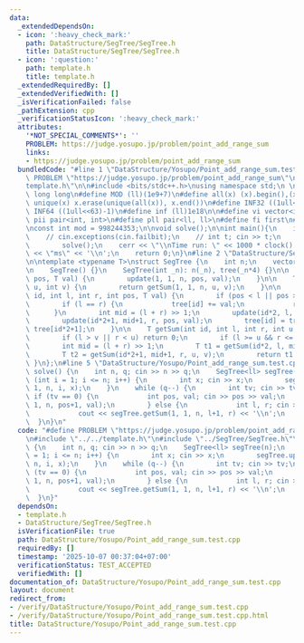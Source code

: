 ```yaml
---
data:
  _extendedDependsOn:
  - icon: ':heavy_check_mark:'
    path: DataStructure/SegTree/SegTree.h
    title: DataStructure/SegTree/SegTree.h
  - icon: ':question:'
    path: template.h
    title: template.h
  _extendedRequiredBy: []
  _extendedVerifiedWith: []
  _isVerificationFailed: false
  _pathExtension: cpp
  _verificationStatusIcon: ':heavy_check_mark:'
  attributes:
    '*NOT_SPECIAL_COMMENTS*': ''
    PROBLEM: https://judge.yosupo.jp/problem/point_add_range_sum
    links:
    - https://judge.yosupo.jp/problem/point_add_range_sum
  bundledCode: "#line 1 \"DataStructure/Yosupo/Point_add_range_sum.test.cpp\"\n#define\
    \ PROBLEM \"https://judge.yosupo.jp/problem/point_add_range_sum\"\n\n#line 2 \"\
    template.h\"\n\n#include <bits/stdc++.h>\nusing namespace std;\n \n#define ll\
    \ long long\n#define MOD (ll)(1e9+7)\n#define all(x) (x).begin(),(x).end()\n#define\
    \ unique(x) x.erase(unique(all(x)), x.end())\n#define INF32 ((1ull<<31)-1)\n#define\
    \ INF64 ((1ull<<63)-1)\n#define inf (ll)1e18\n\n#define vi vector<int>\n#define\
    \ pii pair<int, int>\n#define pll pair<ll, ll>\n#define fi first\n#define se second\n\
    \nconst int mod = 998244353;\n\nvoid solve();\n\nint main(){\n    ios_base::sync_with_stdio(false);cin.tie(NULL);\n\
    \    // cin.exceptions(cin.failbit);\n    // int t; cin >> t;\n    // while(t--)\n\
    \        solve();\n    cerr << \"\\nTime run: \" << 1000 * clock() / CLOCKS_PER_SEC\
    \ << \"ms\" << '\\n';\n    return 0;\n}\n#line 2 \"DataStructure/SegTree/SegTree.h\"\
    \n\ntemplate <typename T>\nstruct SegTree {\n    int n;\n    vector<T> tree;\n\
    \n    SegTree() {}\n    SegTree(int _n): n(_n), tree(_n*4) {}\n\n    void update(int\
    \ pos, T val) {\n        update(1, 1, n, pos, val);\n    }\n\n    T getSum(int\
    \ u, int v) {\n        return getSum(1, 1, n, u, v);\n    }\n\n    void update(int\
    \ id, int l, int r, int pos, T val) {\n        if (pos < l || pos > r) return;\n\
    \        if (l == r) {\n            tree[id] += val;\n            return;\n  \
    \      }\n        int mid = (l + r) >> 1;\n        update(id*2, l, mid, pos, val);\n\
    \        update(id*2+1, mid+1, r, pos, val);\n        tree[id] = tree[id*2] +\
    \ tree[id*2+1];\n    }\n\n    T getSum(int id, int l, int r, int u, int v) {\n\
    \        if (l > v || r < u) return 0;\n        if (l >= u && r <= v) return tree[id];\n\
    \        int mid = (l + r) >> 1;\n        T t1 = getSum(id*2, l, mid, u, v);\n\
    \        T t2 = getSum(id*2+1, mid+1, r, u, v);\n        return t1 + t2;\n   \
    \ }\n};\n#line 5 \"DataStructure/Yosupo/Point_add_range_sum.test.cpp\"\n\nvoid\
    \ solve() {\n    int n, q; cin >> n >> q;\n    SegTree<ll> segTree(n);\n    for\
    \ (int i = 1; i <= n; i++) {\n        int x; cin >> x;\n        segTree.update(1,\
    \ 1, n, i, x);\n    }\n    while (q--) {\n        int tv; cin >> tv;\n       \
    \ if (tv == 0) {\n            int pos, val; cin >> pos >> val;\n            segTree.update(1,\
    \ 1, n, pos+1, val);\n        } else {\n            int l, r; cin >> l >> r;\n\
    \            cout << segTree.getSum(1, 1, n, l+1, r) << '\\n';\n        }\n  \
    \  }\n}\n"
  code: "#define PROBLEM \"https://judge.yosupo.jp/problem/point_add_range_sum\"\n\
    \n#include \"../../template.h\"\n#include \"../SegTree/SegTree.h\"\n\nvoid solve()\
    \ {\n    int n, q; cin >> n >> q;\n    SegTree<ll> segTree(n);\n    for (int i\
    \ = 1; i <= n; i++) {\n        int x; cin >> x;\n        segTree.update(1, 1,\
    \ n, i, x);\n    }\n    while (q--) {\n        int tv; cin >> tv;\n        if\
    \ (tv == 0) {\n            int pos, val; cin >> pos >> val;\n            segTree.update(1,\
    \ 1, n, pos+1, val);\n        } else {\n            int l, r; cin >> l >> r;\n\
    \            cout << segTree.getSum(1, 1, n, l+1, r) << '\\n';\n        }\n  \
    \  }\n}"
  dependsOn:
  - template.h
  - DataStructure/SegTree/SegTree.h
  isVerificationFile: true
  path: DataStructure/Yosupo/Point_add_range_sum.test.cpp
  requiredBy: []
  timestamp: '2025-10-07 00:37:04+07:00'
  verificationStatus: TEST_ACCEPTED
  verifiedWith: []
documentation_of: DataStructure/Yosupo/Point_add_range_sum.test.cpp
layout: document
redirect_from:
- /verify/DataStructure/Yosupo/Point_add_range_sum.test.cpp
- /verify/DataStructure/Yosupo/Point_add_range_sum.test.cpp.html
title: DataStructure/Yosupo/Point_add_range_sum.test.cpp
---
```

